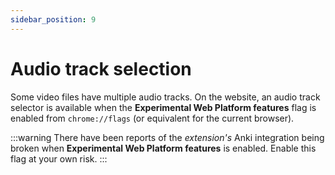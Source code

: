 ```yaml
---
sidebar_position: 9
---
```


# Audio track selection

Some video files have multiple audio tracks. On the website, an audio track selector is available when the **Experimental Web Platform features** flag is enabled from `chrome://flags` (or equivalent for the current browser).

:::warning
There have been reports of the _extension's_ Anki integration being broken when **Experimental Web Platform features** is enabled. Enable this flag at your own risk.
:::
